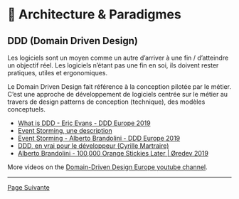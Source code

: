 # 🌇 Architecture & Paradigmes

## DDD (Domain Driven Design)

Les logiciels sont un moyen comme un autre d’arriver à une fin / d’atteindre un objectif réel. Les logiciels n’étant pas une fin en soi, ils doivent rester pratiques, utiles et ergonomiques.

Le Domain Driven Design fait référence à la conception pilotée par le métier. C’est une approche de développement de logiciels centrée sur le métier au travers de design patterns de conception (technique), des modèles conceptuels.

* [What is DDD - Eric Evans - DDD Europe 2019](https://www.youtube.com/watch?v=pMuiVlnGqjk)
* [Event Storming, une description](https://pablopernot.fr/2019/07/event-storming-description/)
* [Event Storming - Alberto Brandolini - DDD Europe 2019](https://www.youtube.com/watch?v=mLXQIYEwK24)
* [DDD, en vrai pour le développeur (Cyrille Martraire)](https://www.youtube.com/watch?v=h3DLKrvp5V8)
* [Alberto Brandolini - 100,000 Orange Stickies Later | Øredev 2019](https://www.youtube.com/watch?v=fGm62ra_mQ8)

More videos on the [Domain-Driven Design Europe youtube channel](https://www.youtube.com/channel/UC3PGn-hQdbtRiqxZK9XBGqQ).

---

[Page Suivante](./others.md)
